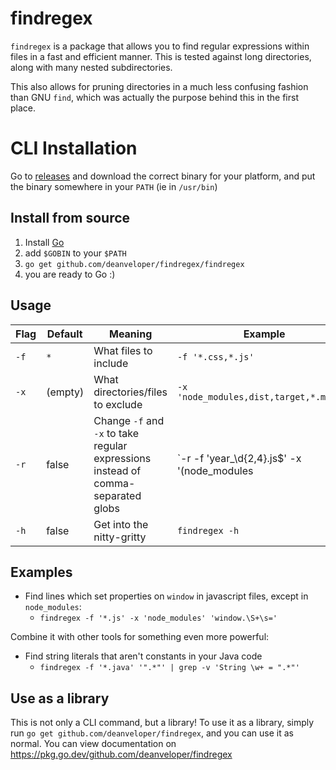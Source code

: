 # findregex

`findregex` is a package that allows you to find regular expressions within files in a fast and efficient manner. This is tested against long directories, along with many nested subdirectories.

This also allows for pruning directories in a much less confusing fashion than GNU `find`, which was actually the purpose behind this in the first place.

# CLI Installation

Go to [releases](https://github.com/deanveloper/findregex/releases) and download the correct binary for your platform, and put the binary somewhere in your `PATH` (ie in `/usr/bin`)

## Install from source

1. Install [Go](https://go.dev/)
2. add `$GOBIN` to your `$PATH`
3. `go get github.com/deanveloper/findregex/findregex`
4. you are ready to Go :)

## Usage

| Flag | Default | Meaning | Example |
| ---- | ------- | ------- | ------- |
| `-f` | `*` | What files to include | `-f '*.css,*.js'` |
| `-x` | (empty) | What directories/files to exclude | `-x 'node_modules,dist,target,*.min.*'` |
| `-r` | false | Change `-f` and `-x` to take regular expressions instead of comma-separated globs | `-r -f 'year_\d{2,4}.js$' -x '(node_modules|dist)$'` |
| `-h` | false | Get into the nitty-gritty | `findregex -h` |

## Examples

 * Find lines which set properties on `window` in javascript files, except in `node_modules`:
   * `findregex -f '*.js' -x 'node_modules' 'window.\S+\s='`

Combine it with other tools for something even more powerful:
 * Find string literals that aren't constants in your Java code
   * `findregex -f '*.java' '".*"' | grep -v 'String \w+ = ".*"'`

## Use as a library

This is not only a CLI command, but a library! To use it as a library, simply run `go get github.com/deanveloper/findregex`, and you can use it as normal. You can view documentation on https://pkg.go.dev/github.com/deanveloper/findregex

